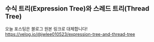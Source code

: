 ## 수식 트리(Expression Tree)와 스레드 트리(Thread Tree)

오늘 포스팅은 블로그 원본 링크로 대체합니다!   
https://velog.io/@jwlee010523/expression-tree-and-thread-tree

